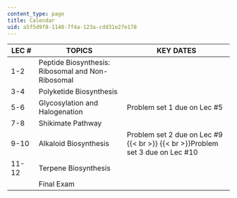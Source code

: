 ```yaml
---
content_type: page
title: Calendar
uid: a5f5d9f8-1148-7f4a-123a-cdd31e27e178
---
```


| LEC # | TOPICS | KEY DATES |
| --- | --- | --- |
| 1-2 | Peptide Biosynthesis: Ribosomal and Non-Ribosomal |  |
| 3-4 | Polyketide Biosynthesis |  |
| 5-6 | Glycosylation and Halogenation | Problem set 1 due on Lec #5 |
| 7-8 | Shikimate Pathway |  |
| 9-10 | Alkaloid Biosynthesis | Problem set 2 due on Lec #9  {{< br >}}  {{< br >}}Problem set 3 due on Lec #10 |
| 11-12 | Terpene Biosynthesis |  |
|  | Final Exam |